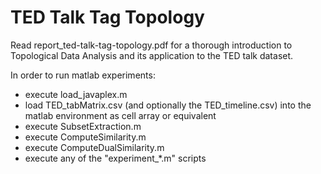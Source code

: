 # TED Talk Tag Topology


Read report_ted-talk-tag-topology.pdf for a thorough introduction to Topological Data Analysis and its application to the TED talk dataset.

In order to run matlab experiments:
* execute load_javaplex.m
* load TED_tabMatrix.csv (and optionally the TED_timeline.csv) into the matlab environment as cell array or equivalent
* execute SubsetExtraction.m
* execute ComputeSimilarity.m
* execute ComputeDualSimilarity.m
* execute any of the "experiment_*.m" scripts
